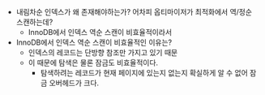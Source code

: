 
- 내림차순 인덱스가 왜 존재해야하는가? 어차피 옵티마이저가 최적화에서 역/정순 스캔하는데?
	- InnoDB에서 인덱스 역순 스캔이 비효율적이라서
- InnoDB에서 인덱스 역순 스캔이 비효율적인 이유는?
	- 인덱스의 레코드는 단방향 참조만 가지고 있기 때문
	- 이 때문에 탐색은 물론 잠금도 비효율적이다. 
		- 탐색하려는 레코드가 현재 페이지에 있는지 없는지 확실하게 알 수 없어 잠금 오버헤드가 크다.

